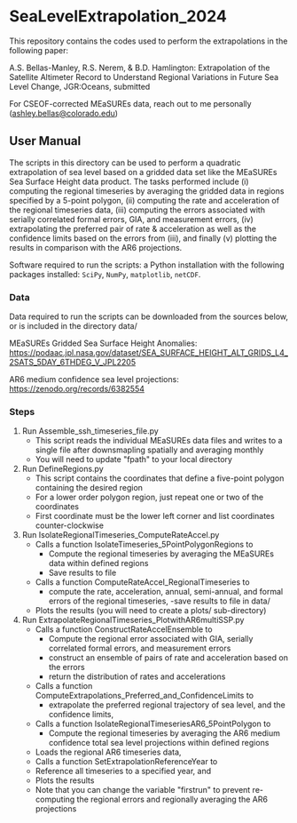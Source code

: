 # SeaLevelExtrapolation_2024
This repository contains the codes used to perform the extrapolations in the following paper:

A.S. Bellas-Manley, R.S. Nerem, & B.D. Hamlington: Extrapolation of the Satellite Altimeter Record to Understand Regional Variations in Future Sea Level Change, JGR:Oceans, submitted

For CSEOF-corrected MEaSUREs data, reach out to me personally (ashley.bellas@colorado.edu) 

## User Manual 

The scripts in this directory can be used to perform a quadratic extrapolation of sea level based on a gridded data set like the MEaSUREs Sea Surface Height data product. The tasks performed include (i) computing the regional timeseries by averaging the gridded data in regions specified by a 5-point polygon, (ii) computing the rate and acceleration of the regional timeseries data, (iii) computing the errors associated with serially correlated formal errors, GIA, and measurement errors, (iv) extrapolating the preferred pair of rate & acceleration as well as the confidence limits based on the errors from (iii), and finally (v) plotting the results in comparison with the AR6 projections.

Software required to run the scripts: a Python installation with the following packages installed: `SciPy`, `NumPy`, `matplotlib`, `netCDF`.

### Data 

Data required to run the scripts can be downloaded from the sources below, or is included in the directory data/

MEaSUREs Gridded Sea Surface Height Anomalies: https://podaac.jpl.nasa.gov/dataset/SEA_SURFACE_HEIGHT_ALT_GRIDS_L4_2SATS_5DAY_6THDEG_V_JPL2205

AR6 medium confidence sea level projections: https://zenodo.org/records/6382554

### Steps
1. Run Assemble_ssh_timeseries_file.py
    - This script reads the individual MEaSUREs data files and writes to a single file after downsmapling spatially and averaging monthly
    - You will need to update "fpath" to your local directory 
1.	Run DefineRegions.py
    - This script contains the coordinates that define a five-point polygon containing the desired region
    - For a lower order polygon region, just repeat one or two of the coordinates
    - First coordinate must be the lower left corner and list coordinates counter-clockwise
1.	Run IsolateRegionalTimeseries_ComputeRateAccel.py
    - Calls a function IsolateTimeseries_5PointPolygonRegions to 
        - Compute the regional timeseries by averaging the MEaSUREs data within defined regions
        - Save results to file 
    - Calls a function ComputeRateAccel_RegionalTimeseries to 
        - compute the rate, acceleration, annual, semi-annual, and formal errors of the regional timeseries, 
        -save results to file in data/
    - Plots the results (you will need to create a plots/ sub-directory)
1.	Run ExtrapolateRegionalTimeseries_PlotwithAR6multiSSP.py
    - Calls a function ConstructRateAccelEnsemble to 
        - Compute the regional error associated with GIA, serially correlated formal errors, and measurement errors
        - construct an ensemble of pairs of rate and acceleration based on the errors
        - return the distribution of rates and accelerations
    - Calls a function ComputeExtrapolations_Preferred_and_ConfidenceLimits to 
        - extrapolate the preferred regional trajectory of sea level, and the confidence limits,
    - Calls a function IsolateRegionalTimeseriesAR6_5PointPolygon to
        - Compute the regional timeseries by averaging the AR6 medium confidence total sea level projections within defined regions
    - Loads the regional AR6 timeseries data, 
    - Calls a function SetExtrapolationReferenceYear to 
    - Reference all timeseries to a specified year, and
    - Plots the results
    - Note that you can change the variable "firstrun" to prevent re-computing the regional errors and regionally averaging the AR6 projections
